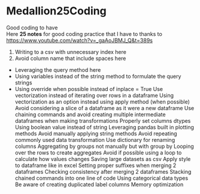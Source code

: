 # Medallion25Coding
Good coding to have  
Here **25 notes** for good coding practice that I have to thanks to https://www.youtube.com/watch?v=_gaAoJBMJ_Q&t=389s

1. Writing to a csv with unnecessary index here  
2. Avoid column name that include spaces here
* Leveraging the query method here
* Using variables instead of the string method to formulate the query strings
* Using override when possible instead of inplace = True
Use vectorization instead of iterating over rows in a dataframe
Using vectorization as an option instead using apply method (when possible)
Avoid considering a slice of a dataframe as it were a new dataframe
Use chaining commands and avoid creating multiple intermediate dataframes when making transformations
Properly set columns dtypes
Using boolean value instead of string
Leveraging pandas built in plotting methods
Avoid manually applying string methods
Avoid repeating commonly used data transformation
Use dictionary for renaming columns
Aggregating by groups not manually but with group by
Looping over the rows to create aggregates
Avoid if possible using a loop to calculate how values changes
Saving large datasets as csv
Apply style to dataframe like in excel
Setting proper suffixes when merging 2 dataframes
Checking consistency after merging 2 dataframes
Stacking chained commands into one line of code
Using categorical data types
Be aware of creating duplicated label columns
Memory optimization

